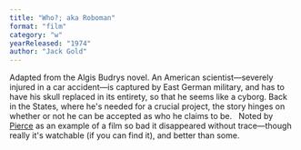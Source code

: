 ```yaml
---
title: "Who?; aka Roboman"
format: "film"
category: "w"
yearReleased: "1974"
author: "Jack Gold"
---
```

Adapted from the Algis Budrys novel. An American scientist—severely injured in a  car accident—is captured by East German military, and has to have his skull  replaced in its entirety, so that he seems like a cyborg. Back in the States,  where he's needed for a crucial project, the story hinges on whether or not he  can be accepted as who he claims to be.
  
Noted by <a href="http://reason.com/archives/1975/01/01/science-fiction-sf-on-the-scre"> Pierce</a> as an example of a film so bad it disappeared without trace—though  really it's watchable (if you can find it), and better than some.
